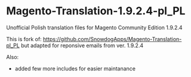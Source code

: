 # Magento-Translation-1.9.2.4-pl_PL
Unofficial Polish translation files for Magento Community Edition 1.9.2.4

This is fork of: https://github.com/SnowdogApps/Magento-Translation-pl_PL
but adapted for reponsive emails from ver. 1.9.2.4


Also:
- added few more includes for easier maintanance
